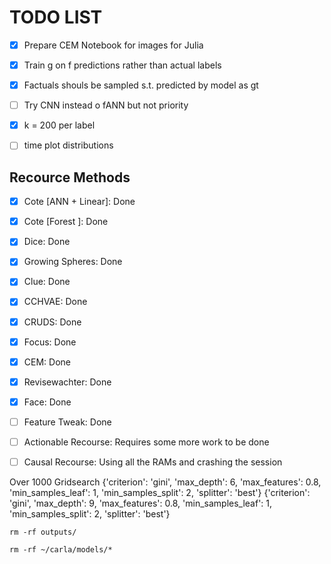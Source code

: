 # TODO LIST


- [x] Prepare CEM Notebook for images for Julia 
- [x] Train g on f predictions rather than actual labels
- [x] Factuals shouls be sampled s.t. predicted by model as gt
- [ ] Try CNN instead o fANN but not priority
- [x] k = 200 per label
- [ ] time plot distributions


## Recource Methods

- [x] Cote [ANN + Linear]: Done
- [x] Cote [Forest ]: Done
- [x] Dice: Done
- [x] Growing Spheres: Done
- [x] Clue: Done
- [x] CCHVAE: Done
- [x] CRUDS: Done
- [x] Focus: Done
- [x] CEM: Done
- [x] Revisewachter: Done
- [x] Face: Done
- [ ] Feature Tweak: Done
- [ ] Actionable Recourse: Requires some more work to be done
- [ ] Causal Recourse: Using all the RAMs and crashing the session


Over 1000 Gridsearch
{'criterion': 'gini', 'max_depth': 6, 'max_features': 0.8, 'min_samples_leaf': 1, 'min_samples_split': 2, 'splitter': 'best'}
{'criterion': 'gini', 'max_depth': 9, 'max_features': 0.8, 'min_samples_leaf': 1, 'min_samples_split': 2, 'splitter': 'best'}

```
rm -rf outputs/

rm -rf ~/carla/models/*
```